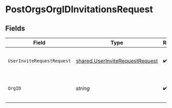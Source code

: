 # PostOrgsOrgIDInvitationsRequest


## Fields

| Field                                                                              | Type                                                                               | Required                                                                           | Description                                                                        |
| ---------------------------------------------------------------------------------- | ---------------------------------------------------------------------------------- | ---------------------------------------------------------------------------------- | ---------------------------------------------------------------------------------- |
| `UserInviteRequestRequest`                                                         | [shared.UserInviteRequestRequest](../../models/shared/userinviterequestrequest.md) | :heavy_check_mark:                                                                 | The email and the desired role<br/><br/>                                           |
| `OrgID`                                                                            | *string*                                                                           | :heavy_check_mark:                                                                 | The Organization ID.<br/><br/>                                                     |